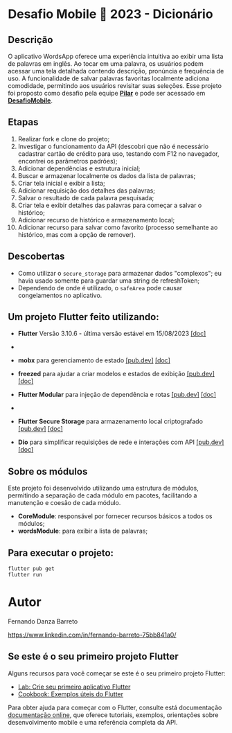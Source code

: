 # Desafio Mobile 🏅 2023 - Dicionário

## Descrição

O aplicativo WordsApp oferece uma experiência intuitiva ao exibir uma lista de palavras em inglês. Ao tocar em uma palavra, os usuários podem acessar uma tela detalhada contendo descrição, pronúncia e frequência de uso. A funcionalidade de salvar palavras favoritas localmente adiciona comodidade, permitindo aos usuários revisitar suas seleções. Esse projeto foi proposto como desafio pela equipe [**Pilar**](https://www.soupilar.com.br/) e pode ser acessado em [**DesafioMobile**](https://github.com/alessandrosil/desafio-mobile).

## Etapas
1. Realizar fork e clone do projeto;
2. Investigar o funcionamento da API (descobri que não é necessário cadastrar cartão de crédito para uso, testando com F12 no navegador, encontrei os parâmetros padrões);
3. Adicionar dependências e estrutura inicial;
4. Buscar e armazenar localmente os dados da lista de palavras;
5. Criar tela inicial e exibir a lista;
6. Adicionar requisição dos detalhes das palavras;
7. Salvar o resultado de cada palavra pesquisada;
8. Criar tela e exibir detalhes das palavras para começar a salvar o histórico;
9. Adicionar recurso de histórico e armazenamento local;
10. Adicionar recurso para salvar como favorito (processo semelhante ao histórico, mas com a opção de remover).

## Descobertas
- Como utilizar o `secure_storage` para armazenar dados "complexos"; eu havia usado somente para guardar uma string de refreshToken;
- Dependendo de onde é utilizado, o `safeArea` pode causar congelamentos no aplicativo.

## Um projeto Flutter feito utilizando:

- **Flutter** Versão 3.10.6 - última versão estável em 15/08/2023 [[doc]](https://docs.flutter.dev/release/archive?tab=windows)
- 
- **mobx** para gerenciamento de estado [[pub.dev]](https://pub.dev/packages/mobx) [[doc]](https://pub.dev/documentation/mobx/latest/)

- **freezed** para ajudar a criar modelos e estados de exibição [[pub.dev]](https://pub.dev/packages/freezed) [[doc]](https://pub.dev/documentation/freezed/latest/)

- **Flutter Modular** para injeção de dependência e rotas [[pub.dev]](https://pub.dev/packages/flutter_modular) [[doc]](https://modular.flutterando.com.br/)
-  
- **Flutter Secure Storage** para armazenamento local criptografado [[pub.dev]](https://pub.dev/packages/flutter_secure_storage) [[doc]](https://pub.dev/documentation/flutter_secure_storage/latest/)
  
- **Dio** para simplificar requisições de rede e interações com API [[pub.dev]](https://pub.dev/packages/dio) [[doc]](https://pub.dev/documentation/dio/latest/)

## Sobre os módulos
Este projeto foi desenvolvido utilizando uma estrutura de módulos, permitindo a separação de cada módulo em pacotes, facilitando a manutenção e coesão de cada módulo.

 - **CoreModule**: responsável por fornecer recursos básicos a todos os módulos;
 - **wordsModule**: para exibir a lista de palavras;

## Para executar o projeto:
```
flutter pub get
flutter run
```

# Autor

Fernando Danza Barreto

https://www.linkedin.com/in/fernando-barreto-75bb841a0/

## Se este é o seu primeiro projeto Flutter

Alguns recursos para você começar se este é o seu primeiro projeto Flutter:

- [Lab: Crie seu primeiro aplicativo Flutter](https://flutter.dev/docs/get-started/codelab)
- [Cookbook: Exemplos úteis do Flutter](https://flutter.dev/docs/cookbook)

Para obter ajuda para começar com o Flutter, consulte está documentação
[documentação online](https://flutter.dev/docs), que oferece tutoriais,
exemplos, orientações sobre desenvolvimento mobile e uma referência completa da API.
